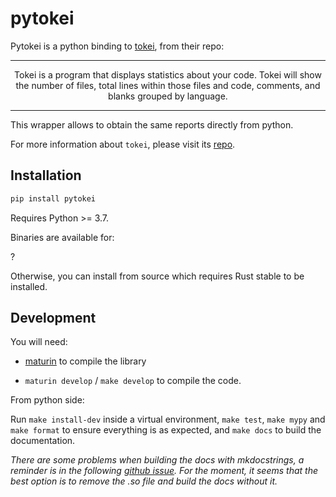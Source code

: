 # pytokei
Pytokei is a python binding to [tokei](https://github.com/XAMPPRocky/tokei), from their repo:

---

<p align="center">
Tokei is a program that displays statistics about your code. Tokei will show the number of files, total lines within those files and code, comments, and blanks grouped by language.
</p>

--- 

This wrapper allows to obtain the same reports directly from python.

For more information about `tokei`, please visit its [repo](https://github.com/XAMPPRocky/tokei).

## Installation

```bash
pip install pytokei
```

Requires Python >= 3.7.

Binaries are available for:

?

Otherwise, you can install from source which requires Rust stable to be installed.

## Development

You will need:

- [maturin](https://www.maturin.rs/installation.html) to compile the library

- `maturin develop` / `make develop` to compile the code.

From python side:

Run `make install-dev` inside a virtual environment, `make test`, `make mypy` and `make format` to ensure everything is as expected, and `make docs` to build the documentation.

*There are some problems when building the docs with mkdocstrings, a reminder is in the following [github issue](https://github.com/mkdocstrings/mkdocstrings/issues/404). For the moment, it seems that the best option is to remove the .so file and build the docs without it.*
